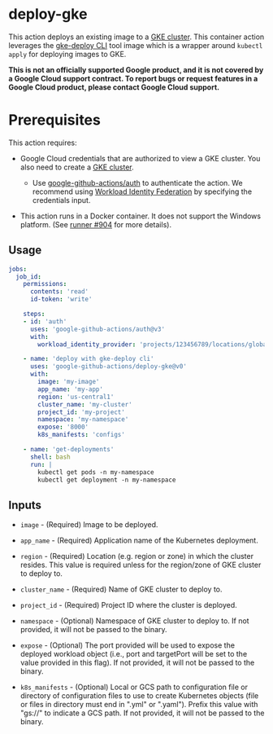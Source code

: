 # deploy-gke

This action deploys an existing image to a [GKE cluster](https://cloud.google.com/kubernetes-engine). This container action leverages the [gke-deploy CLI](https://github.com/GoogleCloudPlatform/cloud-builders/tree/master/gke-deploy) tool image which is a wrapper around `kubectl apply` for deploying images to GKE.

**This is not an officially supported Google product, and it is not covered by a Google Cloud support contract. To report bugs or request features in a Google Cloud product, please contact Google Cloud support.**

# Prerequisites

This action requires:

- Google Cloud credentials that are authorized to view a GKE cluster. You also need to create a [GKE cluster](https://cloud.google.com/kubernetes-engine/docs/deploy-app-cluster).
  - Use [google-github-actions/auth](https://github.com/google-github-actions/auth) to authenticate the action. We recommend using [Workload Identity Federation](https://cloud.google.com/iam/docs/workload-identity-federation) by specifying the credentials input.

- This action runs in a Docker container. It does not support the Windows platform. (See [runner #904](https://github.com/actions/runner/issues/904) for more details).

## Usage

```yaml
jobs:
  job_id:
    permissions:
      contents: 'read'
      id-token: 'write'

    steps:
    - id: 'auth'
      uses: 'google-github-actions/auth@v3'
      with:
        workload_identity_provider: 'projects/123456789/locations/global/workloadIdentityPools/my-pool/providers/my-provider'

    - name: 'deploy with gke-deploy cli'
      uses: 'google-github-actions/deploy-gke@v0'
      with:
        image: 'my-image'
        app_name: 'my-app'
        region: 'us-central1'
        cluster_name: 'my-cluster'
        project_id: 'my-project'
        namespace: 'my-namespace'
        expose: '8000'
        k8s_manifests: 'configs'

    - name: 'get-deployments'
      shell: bash
      run: |
        kubectl get pods -n my-namespace
        kubectl get deployment -n my-namespace
```

## Inputs
- `image` - (Required) Image to be deployed.

- `app_name` - (Required) Application name of the Kubernetes deployment.

- `region` - (Required) Location (e.g. region or zone) in which the cluster
    resides. This value is required unless for the region/zone of GKE cluster
    to deploy to.

- `cluster_name` - (Required) Name of GKE cluster to deploy to.

- `project_id` - (Required) Project ID where the cluster is deployed.

- `namespace` - (Optional) Namespace of GKE cluster to deploy to.
    If not provided, it will not be passed to the binary.

- `expose` - (Optional) The port provided will be used to expose the deployed
   workload object (i.e., port and targetPort will be set to the value provided
   in this flag). If not provided, it will not be passed to the binary.

- `k8s_manifests` - (Optional) Local or GCS path to configuration file or
   directory of configuration files to use to create Kubernetes objects
   (file or files in directory must end in ".yml" or ".yaml").
   Prefix this value with "gs://" to indicate a GCS path.
   If not provided, it will not be passed to the binary.
